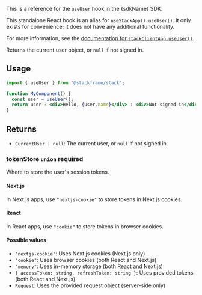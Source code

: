 This is a reference for the `useUser` hook in the {sdkName} SDK.

This standalone React hook is an alias for `useStackApp().useUser()`. It only exists for convenience; it does not have any additional functionality.

For more information, see the [documentation for `stackClientApp.useUser()`](/docs/neon-auth/sdk/nextjs/objects/stack-app#stackclientappuseuseroptions).

Returns the current user object, or `null` if not signed in.

## Usage

```jsx
import { useUser } from '@stackframe/stack';

function MyComponent() {
  const user = useUser();
  return user ? <div>Hello, {user.name}</div> : <div>Not signed in</div>;
}
```

## Returns

- `CurrentUser | null`: The current user, or `null` if not signed in.

### tokenStore `union` **required**

Where to store the user's session tokens.

#### Next.js

In Next.js apps, use `"nextjs-cookie"` to store tokens in Next.js cookies.

#### React

In React apps, use `"cookie"` to store tokens in browser cookies.

#### Possible values

- `"nextjs-cookie"`: Uses Next.js cookies (Next.js only)
- `"cookie"`: Uses browser cookies (both React and Next.js)
- `"memory"`: Uses in-memory storage (both React and Next.js)
- `{ accessToken: string, refreshToken: string }`: Uses provided tokens (both React and Next.js)
- `Request`: Uses the provided request object (server-side only)
